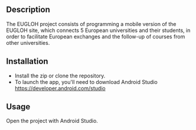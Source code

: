 ## Description
The EUGLOH project consists of programming a mobile version of the EUGLOH site, which connects 5 European universities and their students, in order to facilitate European exchanges and the follow-up of courses from other universities.

## Installation
- Install the zip or clone the repository.
- To launch the app, you'll need to download Android Studio https://developer.android.com/studio

## Usage
Open the project with Android Studio.
